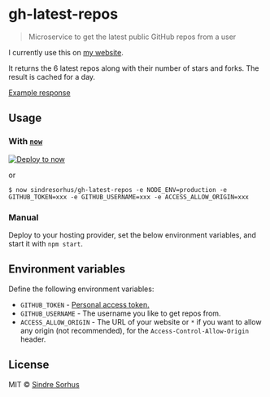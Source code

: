 # gh-latest-repos

> Microservice to get the latest public GitHub repos from a user

I currently use this on [my website](https://sindresorhus.com/#projects).

It returns the 6 latest repos along with their number of stars and forks. The result is cached for a day.

[Example response](example-response.json)


## Usage

### With [`now`](https://now.sh)

[![Deploy to now](https://deploy.now.sh/static/button.svg)](https://deploy.now.sh/?repo=https://github.com/sindresorhus/gh-latest-repos&env=GITHUB_TOKEN&env=GITHUB_USERNAME&env=ACCESS_ALLOW_ORIGIN)

or

```
$ now sindresorhus/gh-latest-repos -e NODE_ENV=production -e GITHUB_TOKEN=xxx -e GITHUB_USERNAME=xxx -e ACCESS_ALLOW_ORIGIN=xxx
```

### Manual

Deploy to your hosting provider, set the below environment variables, and start it with `npm start`.


## Environment variables

Define the following environment variables:

- `GITHUB_TOKEN` - [Personal access token.](https://github.com/settings/tokens/new?description=gh-latest-repos)
- `GITHUB_USERNAME` - The username you like to get repos from.
- `ACCESS_ALLOW_ORIGIN` - The URL of your website or `*` if you want to allow any origin (not recommended), for the `Access-Control-Allow-Origin` header.


## License

MIT © [Sindre Sorhus](https://sindresorhus.com)
